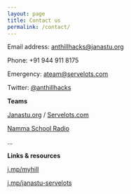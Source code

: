 ```yaml
---
layout: page
title: Contact us
permalink: /contact/
---
```


Email address: [anthillhacks@janastu.org](mailto:anthillhacks@janastu.org)

Phone: +91 944 911 8175

Emergency: ateam@servelots.com

Twitter: [@anthillhacks](https://twitter.com/anthillhacks)

**Teams**

[Janastu.org](https://janastu.org) / [Servelots.com](https://servelots.com)

[Namma School Radio](https://namdu1radio.com)

...


**Links & resources**

[j.mp/myhill](https://j.mp/myhill)

[j.mp/janastu-servelots](https://j.mp/janastu-servelots)


